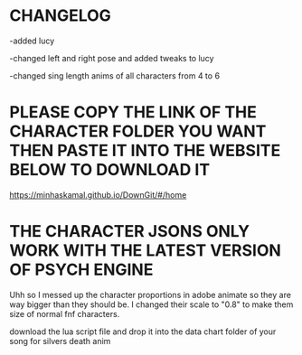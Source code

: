# CHANGELOG

-added lucy

-changed left and right pose and added tweaks to lucy

-changed sing length anims of all characters from 4 to 6

#  PLEASE COPY THE LINK OF THE CHARACTER FOLDER YOU WANT THEN PASTE IT INTO THE WEBSITE BELOW TO DOWNLOAD IT 

https://minhaskamal.github.io/DownGit/#/home

#  THE CHARACTER JSONS ONLY WORK WITH THE LATEST VERSION OF PSYCH ENGINE

Uhh so I messed up the character proportions in adobe animate so they are way bigger than they should be. I changed their scale to "0.8" to make them size of normal fnf characters.

download the lua script file and drop it into the data chart folder of your song for silvers death anim



